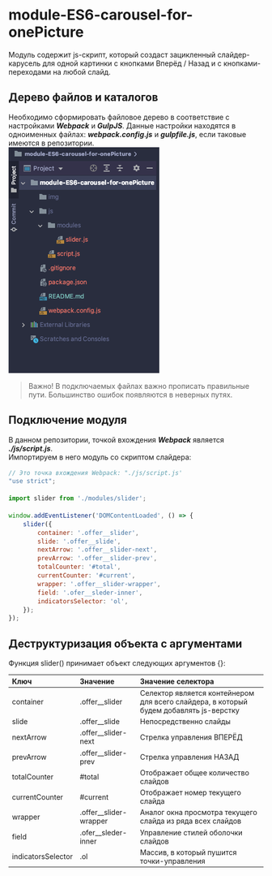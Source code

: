# module-ES6-carousel-for-onePicture
Модуль содержит js-скрипт, который создаст зацикленный слайдер-карусель для  одной картинки с кнопками Вперёд / Назад и с кнопками-переходами на любой слайд.

## Дерево файлов и каталогов
Необходимо сформировать файловое дерево в соответствие с настройками ___Webpack___ и ___GulpJS___. Данные настройки находятся в одноименных файлах: ___webpack.config.js___ и ___gulpfile.js___, если таковые имеются в репозитории.
<br />
![files](./img/files.png)
> Важно! В подключаемых файлах важно прописать правильные пути. Большинство ошибок появляются в неверных путях.

## Подключение модуля
В данном репозитории, точкой вхождения ___Webpack___ является ___./js/script.js___.
<br /> Импортируем в него модуль со скриптом слайдера:
```javascript
// Это точка вхождения Webpack: "./js/script.js'
"use strict";

import slider from './modules/slider';

window.addEventListener('DOMContentLoaded', () => {
    slider({
        container: '.offer__slider',
        slide: '.offer__slide',
        nextArrow: '.offer__slider-next',
        prevArrow: '.offer__slider-prev',
        totalCounter: '#total',
        currentCounter: '#current',
        wrapper: '.offer__slider-wrapper',
        field: '.ofer__sleder-inner',
        indicatorsSelector: 'ol',
    });
});
```
## Деструктуризация объекта с аргументами
Функция slider() принимает объект следующих аргументов {}:

| Ключ | Значение | Значение селектора | 
| :---- | :---- | :--- |
| container | .offer__slider | Селектор является контейнером для всего слайдера, в который будем добавлять js-верстку |
| slide | .offer__slide | Непосредственно слайды |
| nextArrow | .offer__slider-next | Стрелка управления ВПЕРЁД|
| prevArrow | .offer__slider-prev | Стрелка управления НАЗАД |
| totalCounter | #total | Отображает общее количество слайдов |
| currentCounter | #current | Отображает номер текущего слайда |
| wrapper | .offer__slider-wrapper | Аналог окна просмотра текущего слайда из ряда всех слайдов |
| field | .ofer__sleder-inner | Управление стилей оболочки слайдов |
| indicatorsSelector | .ol | Массив, в который пушится точки-управления |

